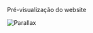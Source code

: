 Pré-visualização do website

![Parallax](https://github.com/heberGustavo/Websites/assets/44476616/c0e5e692-876a-4116-8954-9164c0092417)
